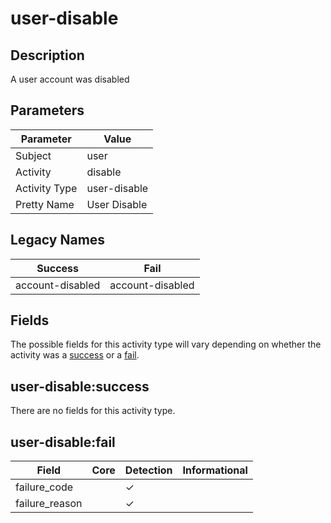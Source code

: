 user-disable
============

Description
-----------
A user account was disabled

Parameters
----------
| Parameter     | Value        |
| ------------- | ------------ |
| Subject       | user         |
| Activity      | disable      |
| Activity Type | user-disable |
| Pretty Name   | User Disable |

Legacy Names
------------
| Success              | Fail                 |
| -------------------- | -------------------- |
| account-disabled<br> | account-disabled<br> |

Fields
------

The possible fields for this activity type will vary depending on whether the activity was a [success](#user-disablesuccess) or a [fail](#user-disablefail).


user-disable:success
--------------------

There are no fields for this activity type.


user-disable:fail
-----------------

| Field          | Core | Detection | Informational |
| -------------- | ---- | --------- | ------------- |
| failure_code   |      | &#10003;  |               |
| failure_reason |      | &#10003;  |               |